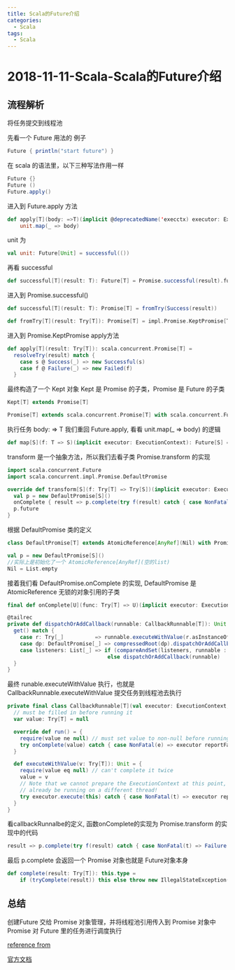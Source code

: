 ```yaml
---
title: Scala的Future介绍
categories:
  - Scala
tags:
  - Scala
---
```


# 2018-11-11-Scala-Scala的Future介绍

## 流程解析

将任务提交到线程池

先看一个 Future 用法的 例子

```scala
Future { println("start future") }
```

在 scala 的语法里，以下三种写法作用一样

```scala
Future {}
Future ()
Future.apply()
```

进入到 Future.apply 方法

```scala
def apply[T](body: =>T)(implicit @deprecatedName('execctx) executor: ExecutionContext): Future[T] =
    unit.map(_ => body)
```

unit 为

```scala
val unit: Future[Unit] = successful(())
```

再看 successful

```scala
def successful[T](result: T): Future[T] = Promise.successful(result).future
```

进入到 Promise.successful\(\)

```scala
def successful[T](result: T): Promise[T] = fromTry(Success(result))

def fromTry[T](result: Try[T]): Promise[T] = impl.Promise.KeptPromise[T](result)
```

进入到 Promise.KeptPromise apply方法

```scala
def apply[T](result: Try[T]): scala.concurrent.Promise[T] =
  resolveTry(result) match {
    case s @ Success(_) => new Successful(s)
    case f @ Failure(_) => new Failed(f)
  }
```

最终构造了一个 Kept 对象 Kept 是 Promise 的子类，Promise 是 Future 的子类

```scala
Kept[T] extends Promise[T] 

Promise[T] extends scala.concurrent.Promise[T] with scala.concurrent.Future[T]
```

执行任务 body: =&gt; T 我们重回 Future.apply, 看看 unit.map\(\_ =&gt; body\) 的逻辑

```scala
def map[S](f: T => S)(implicit executor: ExecutionContext): Future[S] = transform(_ map f)
```

transform 是一个抽象方法，所以我们去看子类 Promise.transform 的实现

```scala
import scala.concurrent.Future
import scala.concurrent.impl.Promise.DefaultPromise

override def transform[S](f: Try[T] => Try[S])(implicit executor: ExecutionContext): Future[S] = {
  val p = new DefaultPromise[S]() 
  onComplete { result => p.complete(try f(result) catch { case NonFatal(t) => Failure(t) }) }
  p.future
}
```

根据 DefaultPromise 类的定义

```scala
class DefaultPromise[T] extends AtomicReference[AnyRef](Nil) with Promise[T]

val p = new DefaultPromise[S]() 
//实际上是初始化了一个 AtomicReference[AnyRef](空的list)
Nil = List.empty
```

接着我们看 DefaultPromise.onComplete 的实现, DefaultPromise 是 AtomicReference 无锁的对象引用的子类

```scala
final def onComplete[U](func: Try[T] => U)(implicit executor: ExecutionContext): Unit = dispatchOrAddCallback(new CallbackRunnable[T](executor.prepare(), func))

@tailrec
private def dispatchOrAddCallback(runnable: CallbackRunnable[T]): Unit = {
  get() match {
    case r: Try[_]          => runnable.executeWithValue(r.asInstanceOf[Try[T]])
    case dp: DefaultPromise[_] => compressedRoot(dp).dispatchOrAddCallback(runnable)
    case listeners: List[_] => if (compareAndSet(listeners, runnable :: listeners)) ()
                                else dispatchOrAddCallback(runnable)
  }
}
```

最终 runable.executeWithValue 执行，也就是 CallbackRunnable.executeWithValue 提交任务到线程池去执行

```scala
private final class CallbackRunnable[T](val executor: ExecutionContext, val onComplete: Try[T] => Any) extends Runnable with OnCompleteRunnable {
  // must be filled in before running it
  var value: Try[T] = null

  override def run() = {
    require(value ne null) // must set value to non-null before running!
    try onComplete(value) catch { case NonFatal(e) => executor reportFailure e }
  }

  def executeWithValue(v: Try[T]): Unit = {
    require(value eq null) // can't complete it twice
    value = v
    // Note that we cannot prepare the ExecutionContext at this point, since we might
    // already be running on a different thread!
    try executor.execute(this) catch { case NonFatal(t) => executor reportFailure t }
  }
}
```

看callbackRunnalbe的定义, 函数onComplete的实现为 Promise.transform 的实现中的代码

```scala
result => p.complete(try f(result) catch { case NonFatal(t) => Failure(t) })
```

最后 p.complete 会返回一个 Promise 对象也就是 Future对象本身

```scala
def complete(result: Try[T]): this.type =
    if (tryComplete(result)) this else throw new IllegalStateException("Promise already completed.")
```

## 总结

创建Future 交给 Promise 对象管理，并将线程池引用传入到 Promise 对象中 Promise 对 Future 里的任务进行调度执行

[reference from](https://wtog.github.io/2019/03/30/scala-future.html)

[官方文档](https://docs.scala-lang.org/zh-cn/overviews/core/futures.html)

